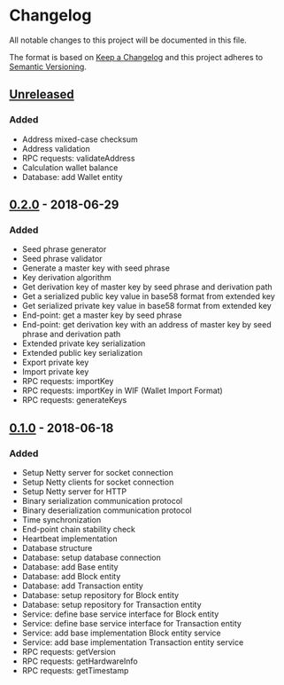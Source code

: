 # Changelog
All notable changes to this project will be documented in this file.

The format is based on [Keep a Changelog](http://keepachangelog.com/en/1.0.0/)
and this project adheres to [Semantic Versioning](http://semver.org/spec/v2.0.0.html).

## [Unreleased]
### Added
- Address mixed-case checksum
- Address validation
- RPC requests: validateAddress
- Calculation wallet balance
- Database: add Wallet entity

## [0.2.0] - 2018-06-29
### Added
- Seed phrase generator
- Seed phrase validator
- Generate a master key with seed phrase
- Key derivation algorithm
- Get derivation key of master key by seed phrase and derivation path
- Get a serialized public key value in base58 format from extended key
- Get serialized private key value in base58 format from extended key
- End-point: get a master key by seed phrase
- End-point: get derivation key with an address of master key by seed phrase and derivation path
- Extended private key serialization
- Extended public key serialization
- Export private key
- Import private key
- RPC requests: importKey
- RPC requests: importKey in WIF (Wallet Import Format)
- RPC requests: generateKeys

## [0.1.0] - 2018-06-18
### Added
- Setup Netty server for socket connection
- Setup Netty clients for socket connection
- Setup Netty server for HTTP
- Binary serialization communication protocol
- Binary deserialization communication protocol
- Time synchronization
- End-point chain stability check
- Heartbeat implementation
- Database structure
- Database: setup database connection
- Database: add Base entity
- Database: add Block entity
- Database: add Transaction entity
- Database: setup repository for Block entity
- Database: setup repository for Transaction entity
- Service: define base service interface for Block entity
- Service: define base service interface for Transaction entity
- Service: add base implementation Block entity service
- Service: add base implementation Transaction entity service
- RPC requests: getVersion
- RPC requests: getHardwareInfo
- RPC requests: getTimestamp

[Unreleased]: https://github.com/OpenFuturePlatform/open-chain/compare/master...sprint
[0.2.0]: https://github.com/OpenFuturePlatform/open-chain/compare/v0.1.0...v0.2.0
[0.1.0]: https://github.com/OpenFuturePlatform/open-chain/compare/fea19b11de90c89689eff8d2187fd332ee566d19...v0.1.0
